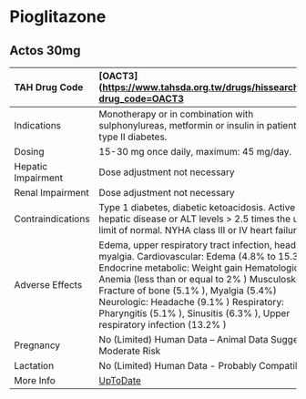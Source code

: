 # Pioglitazone

## Actos 30mg

| TAH Drug Code      | [OACT3](https://www.tahsda.org.tw/drugs/hissearch.php?drug_code=OACT3                                                                                                                                                                                                                                                                                                 |
|:-------------------|:----------------------------------------------------------------------------------------------------------------------------------------------------------------------------------------------------------------------------------------------------------------------------------------------------------------------------------------------------------------------|
| Indications        | Monotherapy or in combination with sulphonylureas, metformin or insulin in patients with type II diabetes.                                                                                                                                                                                                                                                            |
| Dosing             | 15-30 mg once daily, maximum: 45 mg/day.                                                                                                                                                                                                                                                                                                                              |
| Hepatic Impairment | Dose adjustment not necessary                                                                                                                                                                                                                                                                                                                                         |
| Renal Impairment   | Dose adjustment not necessary                                                                                                                                                                                                                                                                                                                                         |
| Contraindications  | Type 1 diabetes, diabetic ketoacidosis. Active hepatic disease or ALT levels > 2.5 times the upper limit of normal. NYHA class III or IV heart failure.                                                                                                                                                                                                               |
| Adverse Effects    | Edema, upper respiratory tract infection, headache, myalgia. Cardiovascular: Edema (4.8% to 15.3% ) Endocrine metabolic: Weight gain Hematologic: Anemia (less than or equal to 2% ) Musculoskeletal: Fracture of bone (5.1% ), Myalgia (5.4%) Neurologic: Headache (9.1% ) Respiratory: Pharyngitis (5.1% ), Sinusitis (6.3% ), Upper respiratory infection (13.2% ) |
| Pregnancy          | No (Limited) Human Data – Animal Data Suggest Moderate Risk                                                                                                                                                                                                                                                                                                           |
| Lactation          | No (Limited) Human Data - Probably Compatible                                                                                                                                                                                                                                                                                                                         |
| More Info          | [UpToDate](https://www.uptodate.com/contents/pioglitazone-drug-information)                                                                                                                                                                                                                                                                                           |

